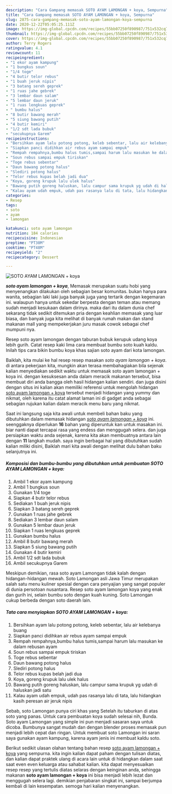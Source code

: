 ```yaml
---
description: "Cara Gampang memasak SOTO AYAM LAMONGAN + koya, Sempurna"
title: "Cara Gampang memasak SOTO AYAM LAMONGAN + koya, Sempurna"
slug: 2875-cara-gampang-memasak-soto-ayam-lamongan-koya-sempurna
date: 2020-12-22T05:05:25.111Z
image: https://img-global.cpcdn.com/recipes/55bb07250f890987/751x532cq70/soto-ayam-lamongan-koya-foto-resep-utama.jpg
thumbnail: https://img-global.cpcdn.com/recipes/55bb07250f890987/751x532cq70/soto-ayam-lamongan-koya-foto-resep-utama.jpg
cover: https://img-global.cpcdn.com/recipes/55bb07250f890987/751x532cq70/soto-ayam-lamongan-koya-foto-resep-utama.jpg
author: Terry Rogers
ratingvalue: 4.1
reviewcount: 11
recipeingredient:
- "1 ekor ayam kampung"
- "1 bungkus soun"
- "1/4 toge"
- "4 butir telor rebus"
- "1 buah jeruk nipis"
- "3 batang sereh geprek"
- "1 ruas jahe gebrek"
- "3 lembar daun salam"
- "5 lembar daun jeruk"
- "1 ruas lengkuas geprek"
- " bumbu halus"
- "8 butir bawang merah"
- "5 siung bawang putih"
- "4 butir kemiri"
- "1/2 sdt lada bubuk"
- "secukupnya Garem"
recipeinstructions:
- "Bersihkan ayam lalu potong potong, keleb sebentar, lalu air kelebanya buang"
- "Siapkan panci didihkan air rebus ayam sampai empuk"
- "Rempah rempahnya,bumbu halus tumis,sampai harum lalu masukan ke dalam rebusan ayam"
- "Soun rebus sampai empuk tiriskan"
- "Toge rebus sebentar"
- "Daun bawang potong halus"
- "Slediri potong halus"
- "Telor rebus kupas belah jadi dua"
- "Koya, goreng krupuk lalu ulek halus"
- "Bawang putih goreng haluskan, lalu campur sama krupuk yg udah di haluskan jadi satu"
- "Kalau ayam udah empuk, udah pas rasanya lalu di tata, lalu hidangkan kasih peresan air jeruk nipis"
categories:
- Resep
tags:
- soto
- ayam
- lamongan

katakunci: soto ayam lamongan 
nutrition: 184 calories
recipecuisine: Indonesian
preptime: "PT30M"
cooktime: "PT48M"
recipeyield: "2"
recipecategory: Dessert

---
```



![SOTO AYAM LAMONGAN + koya](https://img-global.cpcdn.com/recipes/55bb07250f890987/751x532cq70/soto-ayam-lamongan-koya-foto-resep-utama.jpg)

<b><i>soto ayam lamongan + koya</i></b>, Memasak merupakan suatu hobi yang menyenangkan dilakukan oleh sebagian besar komunitas. bukan hanya para wanita, sebagian laki laki juga banyak juga yang tertarik dengan kegemaran ini. walaupun hanya untuk sekedar berpesta dengan teman atau memang sudah menjadi kesukaan dalam dirinya. maka dari itu dalam dunia chef sekarang tidak sedikit ditemukan pria dengan keahlian memasak yang luar biasa, dan banyak juga kita melihat di banyak rumah makan dan stand makanan mall yang mempekerjakan juru masak cowok sebagai chef mumpuni nya.

Resep soto ayam lamongan dengan taburan bubuk kerupuk udang koya lebih gurih. Catat resep kaki lima cara membuat bumbu soto kuah kaldu. Inilah tips cara bikin bumbu koya khas sajian soto ayam dari kota lamongan.

Baiklah, kita mulai ke hal resep resep masakan <i>soto ayam lamongan + koya</i>. di antara pekerjaan kita, mungkin akan terasa membahagiakan bila sejenak kalian menyediakan sedikit waktu untuk memasak soto ayam lamongan + koya ini. dengan kesuksesan anda dalam meracik makanan tersebut, bisa membuat diri anda bangga oleh hasil hidangan kalian sendiri. dan juga disini dengan situs ini kalian akan memiliki referensi untuk mengolah hidangan <u>soto ayam lamongan + koya</u> tersebut menjadi hidangan yang yummy dan nikmat, oleh karena itu catat alamat laman ini di gadget anda sebagai sebagian rujukan kalian dalam meracik menu baru yang nikmat.


Saat ini langsung saja kita awali untuk membeli bahan baku yang dibutuhkan dalam memasak hidangan <u><i>soto ayam lamongan + koya</i></u> ini. seenggaknya diperlukan <b>16</b> bahan yang diperuntuk kan untuk masakan ini. biar nanti dapat tercapai rasa yang endess dan menggugah selera. dan juga persiapkan waktu anda sejenak, karena kita akan membuatnya antara lain dengan <b>11</b> langkah mudah. saya ingin berbagai hal yang dibutuhkan sudah kalian miliki disini, Baiklah mari kita awali dengan melihat dulu bahan baku selanjutnya ini.

<!--inarticleads1-->

##### Komposisi dan bumbu-bumbu yang dibutuhkan untuk pembuatan SOTO AYAM LAMONGAN + koya:

1. Ambil 1 ekor ayam kampung
1. Ambil 1 bungkus soun
1. Gunakan 1/4 toge
1. Siapkan 4 butir telor rebus
1. Sediakan 1 buah jeruk nipis
1. Siapkan 3 batang sereh geprek
1. Gunakan 1 ruas jahe gebrek
1. Sediakan 3 lembar daun salam
1. Gunakan 5 lembar daun jeruk
1. Siapkan 1 ruas lengkuas geprek
1. Gunakan  bumbu halus
1. Ambil 8 butir bawang merah
1. Siapkan 5 siung bawang putih
1. Gunakan 4 butir kemiri
1. Ambil 1/2 sdt lada bubuk
1. Ambil secukupnya Garem


Meskipun demikian, rasa soto ayam Lamongan tidak kalah dengan hidangan-hidangan mewah. Soto Lamongan asli Jawa Timur merupakan salah satu menu kuliner spesial dengan cara penyajian yang sangat populer di dunia persotoan nusantara. Resep soto ayam lamongan koya yang enak dan gurih ini, selain bumbu soto dengan kuah kuning. Soto Lamongan cukup berbeda dengan soto daerah lain. 

<!--inarticleads2-->

##### Tata cara menyiapkan SOTO AYAM LAMONGAN + koya:

1. Bersihkan ayam lalu potong potong, keleb sebentar, lalu air kelebanya buang
1. Siapkan panci didihkan air rebus ayam sampai empuk
1. Rempah rempahnya,bumbu halus tumis,sampai harum lalu masukan ke dalam rebusan ayam
1. Soun rebus sampai empuk tiriskan
1. Toge rebus sebentar
1. Daun bawang potong halus
1. Slediri potong halus
1. Telor rebus kupas belah jadi dua
1. Koya, goreng krupuk lalu ulek halus
1. Bawang putih goreng haluskan, lalu campur sama krupuk yg udah di haluskan jadi satu
1. Kalau ayam udah empuk, udah pas rasanya lalu di tata, lalu hidangkan kasih peresan air jeruk nipis


Sebab, soto Lamongan punya ciri khas yang Setelah itu taburkan di atas soto yang panas. Untuk cara pembuatan koya sudah selesai nih, Bunda. Soto ayam Lamongan yang simple ini pun menjadi sasaran saya untuk dicoba. Bumbunya sangat mudah dan dengan blender proses memasak pun menjadi lebih cepat dan ringan. Untuk membuat soto Lamongan ini saran saya gunakan ayam kampung, karena ayam jenis ini membuat kaldu soto. 

Berikut sedikit ulasan olahan tentang bahan resep <u>soto ayam lamongan + koya</u> yang sempurna. kita ingin kalian dapat paham dengan tulisan diatas, dan kalian dapat praktek ulang di acara lain untuk di hidangkan dalam saat saat even even keluarga atau sahabat kalian. kita dapat menyesuaikan resep resep yang tertulis diatas selaras dengan keinginan anda, sehingga makanan <b>soto ayam lamongan + koya</b> ini bisa menjadi lebih lezat dan menggugah selera lagi. demikian penjabaran singkat ini, sampai berjumpa kembali di lain kesempatan. semoga hari kalian menyenangkan.
